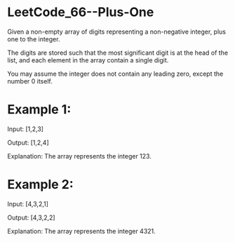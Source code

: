 # LeetCode_66--Plus-One

Given a non-empty array of digits representing a non-negative integer, plus one to the integer.

The digits are stored such that the most significant digit is at the head of the list, and each element in the array contain a single digit.

You may assume the integer does not contain any leading zero, except the number 0 itself.

# Example 1:

Input: [1,2,3]

Output: [1,2,4]

Explanation: The array represents the integer 123.

# Example 2:

Input: [4,3,2,1]

Output: [4,3,2,2]

Explanation: The array represents the integer 4321.
